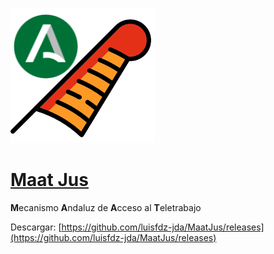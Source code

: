 ![alt text](https://github.com/luisfdz-jda/MaatJus/blob/master/MaatJus.png)

# [Maat Jus](https://es.wikipedia.org/wiki/Maat)

**M**ecanismo **A**ndaluz de **A**cceso al **T**eletrabajo

Descargar: [https://github.com/luisfdz-jda/MaatJus/releases](https://github.com/luisfdz-jda/MaatJus/releases)

